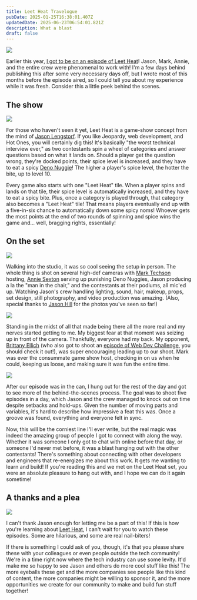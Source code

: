 ```yaml
---
title: Leet Heat Travelogue
pubDate: 2025-01-25T16:38:01.407Z
updatedDate: 2025-06-23T06:54:01.821Z
description: What a blast
draft: false
---
```


![](/assets/media/BA2_4871_Web.jpeg)

Earlier this year, [I got to be on an episode of Leet Heat](https://www.youtube.com/watch?v=ZY3uQb_goHk)! Jason, Mark, Annie, and the entire crew were phenomenal to work with! I'm a few days behind publishing this after some very necessary days off, but I wrote most of this months before the episode aired, so I could tell you about my experience while it was fresh. Consider this a little peek behind the scenes.

## The show

![](/assets/media/BA2_4828_Web.jpeg)

For those who haven't seen it yet, Leet Heat is a game-show concept from the mind of [Jason Lengstorf](https://jason.energy/). If you like Jeopardy, web development, and Hot Ones, you will certainly dig this! It's basically "the worst technical interview ever," as two contestants spin a wheel of categories and answer questions based on what it lands on. Should a player get the question wrong, they're docked points, their spice level is increased, and they have to eat a spicy [Deno Nuggie](https://www.youtube.com/watch?v=3JrR7uktimg)! The higher a player's spice level, the hotter the bite, up to level 10.

Every game also starts with one "Leet Heat" tile. When a player spins and lands on that tile, their spice level is automatically increased, and they have to eat a spicy bite. Plus, once a category is played through, that category also becomes a "Leet Heat" tile! That means players eventually end up with a five-in-six chance to automatically down some spicy noms! Whoever gets the most points at the end of two rounds of spinning and spice wins the game and... well, bragging rights, essentially!

## On the set

![](/assets/media/BA1_5893_Web.jpeg)

Walking into the studio, it was so cool seeing the setup in person. The whole thing is shot on several high-def cameras with [Mark Techson](https://marktechson.com/) hosting, [Annie Sexton](https://anniesexton.com/) serving up punishing Deno Nuggies, Jason producing a la the "man in the chair," and the contestants at their podiums, all mic'ed up. Watching Jason's crew handling lighting, sound, hair, makeup, props, set design, still photography, and video production was amazing. (Also, special thanks to [Jason Hill](https://jasonhillphoto.com/) for the photos you've seen so far!)

![](/assets/media/dbd92546-32b3-4aaf-8e46-4757f7a42520.jpg)

Standing in the midst of all that made being there all the more real and my nerves started getting to me. My biggest fear at that moment was seizing up in front of the camera. Thankfully, everyone had my back. My opponent, [Brittany Ellich](https://brittanyellich.com/) (who also got to shoot an [episode of Web Dev Challenge](https://www.youtube.com/watch?v=X2sEoZG8EIw\&t), you should check it out!), was super encouraging leading up to our shoot. Mark was ever the consummate game show host, checking in on us when he could, keeping us loose, and making sure it was fun the entire time.

![](/assets/media/20250123_125219_Web.jpeg)

After our episode was in the can, I hung out for the rest of the day and got to see more of the behind-the-scenes process. The goal was to shoot five episodes in a day, which Jason and the crew managed to knock out on time despite setbacks and hold-ups. Given the number of moving parts and variables, it's hard to describe how impressive a feat this was. Once a groove was found, everything and everyone felt in sync.

Now, this will be the corniest line I'll ever write, but the real magic was indeed the amazing group of people I got to connect with along the way. Whether it was someone I only got to chat with online before that day, or someone I'd never met before, it was a blast hanging out with the other contestants! There's something about connecting with other developers and engineers that re-energizes me about this work. It gets me wanting to learn and build! If you're reading this and we met on the Leet Heat set, you were an absolute pleasure to hang out with, and I hope we can do it again sometime!

## A thanks and a plea

![](/assets/media/20250123_19372_Web.jpeg)

I can't thank Jason enough for letting me be a part of this! If this is how you're learning about [Leet Heat](https://www.youtube.com/playlist?list=PLz8Iz-Fnk_eQwPfZx8lixhpBg22KCCZzo), I can't wait for you to watch these episodes. Some are hilarious, and some are real nail-biters!

If there is something I could ask of you, though, it's that you please share these with your colleagues or even people outside the tech community! We're in a time right now where the tech industry can use some levity. It'd make me so happy to see Jason and others do more cool stuff like this! The more eyeballs these get and the more companies see people like this kind of content, the more companies might be willing to sponsor it, and the more opportunities we create for our community to make and build fun stuff together!
